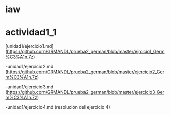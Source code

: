 # iaw
# actividad1_1
[unidad1/ejercicio1.md] (https://github.com/GRMANDL/prueba2_german/blob/master/ejrcicio1_Germ%C3%A1n.7z)  

-unidad1/ejercicio2.md (https://github.com/GRMANDL/prueba2_german/blob/master/ejercicio2_Germ%C3%A1n.7z)  

-unidad1/ejercicio3.md (https://github.com/GRMANDL/prueba2_german/blob/master/ejercicio3_Germ%C3%A1n.7z)  

-unidad1/ejercicio4.md (resolución del ejercicio 4)  
